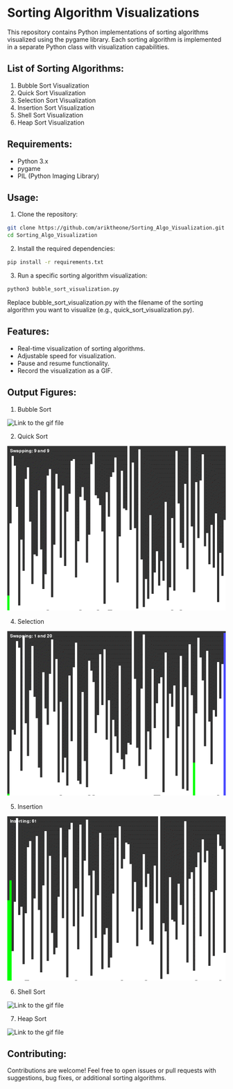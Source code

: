 # Sorting Algorithm Visualizations

This repository contains Python implementations of sorting algorithms visualized using the pygame library. Each sorting algorithm is implemented in a separate Python class with visualization capabilities.

## List of Sorting Algorithms:

1. Bubble Sort Visualization
2. Quick Sort Visualization
3. Selection Sort Visualization
4. Insertion Sort Visualization
5. Shell Sort Visualization
6. Heap Sort Visualization

## Requirements:

- Python 3.x
- pygame
- PIL (Python Imaging Library)

## Usage:

1. Clone the repository:

```bash
git clone https://github.com/ariktheone/Sorting_Algo_Visualization.git
cd Sorting_Algo_Visualization
```
2. Install the required dependencies:

```bash
pip install -r requirements.txt
```

3. Run a specific sorting algorithm visualization:

```bash
python3 bubble_sort_visualization.py

```
Replace bubble_sort_visualization.py with the filename of the sorting algorithm you want to visualize (e.g., quick_sort_visualization.py).

## Features:

- Real-time visualization of sorting algorithms.
- Adjustable speed for visualization.
- Pause and resume functionality.
- Record the visualization as a GIF.

## Output Figures:

1. Bubble Sort

![Link to the gif file](/GIFs/bubble_sort_simulation.gif)
 
2. Quick Sort 

![Link to the gif file](/GIFs/quick_sort_simulation.gif)

4. Selection 

![Link to the gif file](/GIFs/selection_sort_simulation.gif)

5. Insertion 

![Link to the gif file](/GIFs/insertion_sort_simulation.gif)

6. Shell Sort 

![Link to the gif file](/GIFs/shell_sort_simulation.gif)

7. Heap Sort 

![Link to the gif file](/GIFs/heap_sort_simulation.gif)

## Contributing:

Contributions are welcome! Feel free to open issues or pull requests with suggestions, bug fixes, or additional sorting algorithms.


